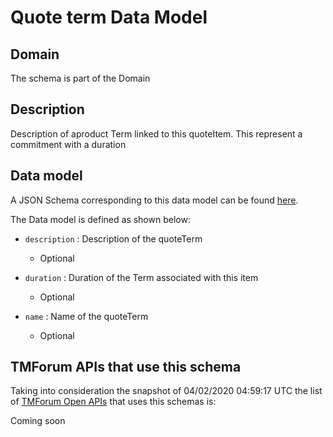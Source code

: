 # Quote term Data Model

## Domain

The  schema is part of the  Domain

## Description

Description of  aproduct Term linked to this quoteItem. This represent a commitment with a duration

## Data model

A JSON Schema corresponding to this data model can be found
[here](https://github.com/tmforum-rand/schemas/blob/candidates/Product/QuoteTerm.schema.json).

The Data model is defined as shown below:

- `description` : Description of the quoteTerm

  - Optional


- `duration` : Duration of the Term associated with this item

  - Optional


- `name` : Name of the quoteTerm

  - Optional






## TMForum APIs that use this schema

Taking into consideration the snapshot of 04/02/2020 04:59:17 UTC the list of [TMForum Open APIs](https://www.tmforum.org/open-apis/) that uses this schemas is:

Coming soon